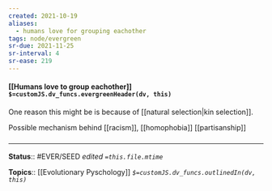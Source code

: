 ```yaml
---
created: 2021-10-19
aliases:
  - humans love for grouping eachother
tags: node/evergreen
sr-due: 2021-11-25
sr-interval: 4
sr-ease: 219
---
```


#### [[Humans love to group eachother]] `$=customJS.dv_funcs.evergreenHeader(dv, this)`

One reason this might be is because of [[natural selection|kin selection]].

Possible mechanism behind [[racism]], [[homophobia]] [[partisanship]]

### <hr class="footnote"/>

**Status**:: #EVER/SEED
*edited `=this.file.mtime`*

**Topics**:: [[Evolutionary Pyschology]]
*`$=customJS.dv_funcs.outlinedIn(dv, this)`*


